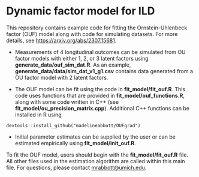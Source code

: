 # Dynamic factor model for ILD

This repository contains example code for fitting the Ornstein-Uhlenbeck factor (OUF) model along with code for simulating datasets. For more details, see https://arxiv.org/abs/2307.15681.

* Measurements of 4 longitudinal outcomes can be simulated from OU factor models with either 1, 2, or 3 latent factors using **generate_data/ouf_sim_dat.R**.  As an example, **generate_data/data/sim_dat_v1_g1.csv** contains data generated from a OU factor model with 2 latent factors.

* The OUF model can be fit using the code in **fit_model/fit_ouf.R**.  This code uses functions that are provided in **fit_model/ouf_functions.R**, along with some code written in C++ (see **fit_model/ou_precision_matrix.cpp**).  Additional C++ functions can be installed in R using 
```
devtools::install_github("madelineabbott/OUFgrad")
```
* Initial parameter estimates can be supplied by the user or can be estimated empirically using **fit_model/init_ouf.R**.

To fit the OUF model, users should begin with the **fit_model/fit_ouf.R** file.  All other files used in the estimation algorithm are called within this main file.  For questions, please contact mrabbott@umich.edu.

